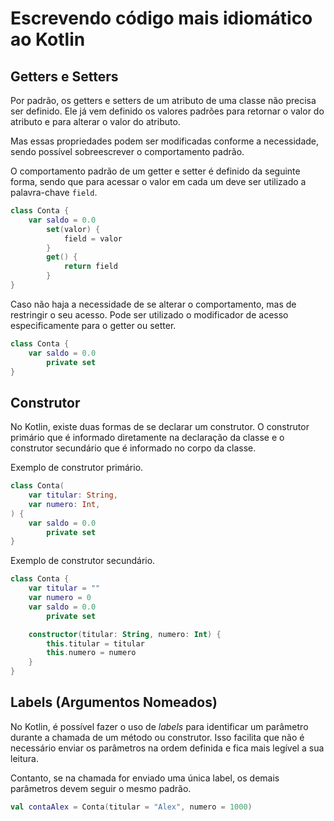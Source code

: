 # Escrevendo código mais idiomático ao Kotlin

## Getters e Setters

Por padrão, os getters e setters de um atributo de uma classe não precisa ser definido. Ele já vem definido os valores
padrões para retornar o valor do atributo e para alterar o valor do atributo.

Mas essas propriedades podem ser modificadas conforme a necessidade, sendo possível sobreescrever o comportamento
padrão.

O comportamento padrão de um getter e setter é definido da seguinte forma, sendo que para acessar o valor em cada um
deve ser utilizado a palavra-chave `field`.

```kotlin
class Conta {
    var saldo = 0.0
        set(valor) {
            field = valor
        }
        get() {
            return field
        }
}
```

Caso não haja a necessidade de se alterar o comportamento, mas de restringir o seu acesso. Pode ser utilizado o
modificador de acesso especificamente para o getter ou setter.

```kotlin
class Conta {
    var saldo = 0.0
        private set
}

```

## Construtor

No Kotlin, existe duas formas de se declarar um construtor. O construtor primário que é informado diretamente na
declaração da classe e o construtor secundário que é informado no corpo da classe.

Exemplo de construtor primário.

```kotlin
class Conta(
    var titular: String,
    var numero: Int,
) {
    var saldo = 0.0
        private set
}
```

Exemplo de construtor secundário.

```kotlin
class Conta {
    var titular = ""
    var numero = 0
    var saldo = 0.0
        private set

    constructor(titular: String, numero: Int) {
        this.titular = titular
        this.numero = numero
    }
}
```

## Labels (Argumentos Nomeados)

No Kotlin, é possível fazer o uso de *labels* para identificar um parâmetro durante a chamada de um método ou
construtor. Isso facilita que não é necessário enviar os parâmetros na ordem definida e fica mais legível a sua leitura.

Contanto, se na chamada for enviado uma única label, os demais parâmetros devem seguir o mesmo padrão.

```kotlin
val contaAlex = Conta(titular = "Alex", numero = 1000)
```
